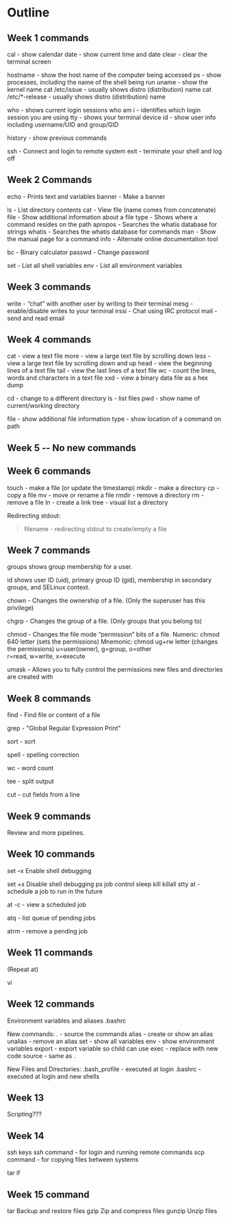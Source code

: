 # Outline 

## Week 1 commands 

cal			- show calendar
date		- show current time and date
clear		- clear the terminal screen

hostname		- show the host name of the computer being accessed
ps			- show processes, including the name of the shell being run
uname		- show the kernel name
cat /etc/issue 	- usually shows distro (distribution) name
cat /etc/*-release 	- usually shows distro (distribution) name

who		- shows current login sessions
who am i		- identifies which login session you are using
tty			- shows your terminal device
id			- show user info including username/UID and group/GID

history		- show previous commands

ssh			- Connect and login to remote system
exit			- terminate your shell and log off

## Week 2 Commands

echo  		- Prints text and variables
banner  	- Make a banner

ls  		- List directory contents
cat  		- View file (name comes from concatenate) 
file  		- Show additional information about a file
type  		- Shows where a command resides on the path
apropos  	- Searches the whatis database for strings
whatis  		- Searches the whatis database for commands
man  		- Show the manual page for a command
info 		- Alternate online documentation tool

bc		- Binary calculator
passwd		- Change password

set		- List all shell variables
env		- List all environment variables

## Week 3 commands 

write		- “chat” with another user by writing to their terminal
mesg		- enable/disable writes to your terminal
irssi		- Chat using IRC protocol
mail		- send and read email

## Week 4 commands 

cat 		- view a text file
more		- view a large text file by scrolling down 
less		- view a large text file by scrolling down and up
head		- view the beginning lines of a text file
tail		- view the last lines of a text file
wc		- count the lines, words and characters in a text file
xxd 		- view a binary data file as a hex dump

cd 		- change to a different directory
ls 		- list files 
pwd 		- show name of current/working directory

file 		- show additional file information
type 		- show location of a command on path

## Week 5 -- No new commands 

## Week 6 commands 

touch		- make a file (or update the timestamp)
mkdir 		- make a directory
cp		- copy a file
mv		- move or rename a file
rmdir		- remove a directory
rm		- remove a file
ln		- create a link
tree		- visual list a directory


Redirecting stdout:

> filename	- redirecting stdout to create/empty a file

## Week 7 commands 

groups 	shows group membership for a user.

id 	shows user ID (uid), primary group ID (gid), membership in secondary groups, and SELinux context.

chown - Changes the ownership of a file. (Only the superuser has this privilege) 

chgrp   - Changes the group of a file. (Only groups that you belong to) 

chmod - Changes the file mode “permission” bits of a file. 
Numeric:  chmod 640 letter  (sets the permissions) 
Mnemonic:  chmod ug+rw letter (changes the permissions)
 		u=user(owner), g=group, o=other		  
 	r=read, w=write, x=execute

umask – Allows you to fully control the permissions new files and directories are created with

## Week 8 commands 

find - Find file or content of a file
 
grep - "Global Regular Expression Print"
 
sort - sort
 
spell - spelling correction
 
wc - word count

tee - split output

cut - cut fields from a line

## Week 9 commands 

Review and more pipelines. 

## Week 10 commands 

set –x		Enable shell debugging

set +x		Disable shell debugging
ps 
job control 
sleep 
kill 
killall 
stty 
at - schedule a job to run in the future

at -c <jobnum> - view a scheduled job

atq - list queue of pending jobs

atrm - remove a pending job

## Week 11 commands 

(Repeat at)

vi

## Week 12 commands 

Environment variables and aliases 
.bashrc 

New commands:
.				- source the commands
alias			- create or show an alias
unalias			- remove an alias
set				- show all variables
env				- show environment variables
export			- export variable so child can use
exec			- replace with new code
source			- same as .

New Files and Directories:
.bash_profile			- executed at login
.bashrc			- executed at login and new shells	


## Week 13 

Scripting??? 

## Week 14 

ssh keys
ssh command - for login and running remote commands
scp command - for copying files between systems

tar 
if 

## Week 15 command 

tar				Backup and restore files
gzip				Zip and compress files
gunzip			Unzip files

